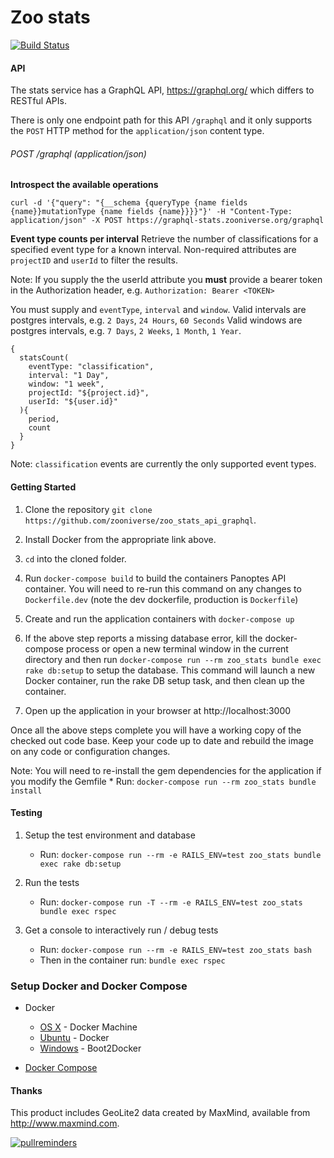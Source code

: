 # Zoo stats
[![Build Status](https://travis-ci.org/zooniverse/zoo-stats-api-graphql.svg?branch=master)](https://travis-ci.org/zooniverse/zoo-stats-api-graphql)

#### API
The stats service has a GraphQL API, https://graphql.org/ which differs to RESTful APIs.

There is only one endpoint path for this API `/graphql` and it only supports the `POST` HTTP method for the `application/json` content type.

###### POST /graphql (application/json)

**Introspect the available operations**

```
curl -d '{"query": "{__schema {queryType {name fields {name}}mutationType {name fields {name}}}}"}' -H "Content-Type: application/json" -X POST https://graphql-stats.zooniverse.org/graphql
```

**Event type counts per interval**
Retrieve the number of classifications for a specified event type for a known interval. Non-required attributes are `projectID` and `userId` to filter the results.

Note: If you supply the the userId attribute you **must** provide a bearer token in the Authorization header, e.g.
`Authorization: Bearer <TOKEN>`

You must supply and `eventType`, `interval` and `window`. Valid intervals are postgres intervals, e.g. `2 Days`, `24 Hours`, `60 Seconds`
Valid windows are postgres intervals, e.g. `7 Days`, `2 Weeks`, `1 Month`, `1 Year`.

```
{
  statsCount(
    eventType: "classification",
    interval: "1 Day",
    window: "1 week",
    projectId: "${project.id}",
    userId: "${user.id}"
  ){
    period,
    count
  }
}
```

Note: `classification` events are currently the only supported event types.

#### Getting Started

1. Clone the repository `git clone https://github.com/zooniverse/zoo_stats_api_graphql`.

0. Install Docker from the appropriate link above.

0. `cd` into the cloned folder.

0. Run `docker-compose build` to build the containers Panoptes API container. You will need to re-run this command on any changes to `Dockerfile.dev` (note the dev dockerfile, production is `Dockerfile`)

0. Create and run the application containers with `docker-compose up`

0. If the above step reports a missing database error, kill the docker-compose process or open a new terminal window in the current directory and then run `docker-compose run --rm zoo_stats bundle exec rake db:setup` to setup the database. This command will launch a new Docker container, run the rake DB setup task, and then clean up the container.

0. Open up the application in your browser at http://localhost:3000

Once all the above steps complete you will have a working copy of the checked out code base. Keep your code up to date and rebuild the image on any code or configuration changes.

Note: You will need to re-install the gem dependencies for the application if you modify the Gemfile
    * Run: `docker-compose run --rm zoo_stats bundle install`

#### Testing

1. Setup the test environment and database
    * Run: `docker-compose run --rm -e RAILS_ENV=test zoo_stats bundle exec rake db:setup`

0. Run the tests
    * Run: `docker-compose run -T --rm -e RAILS_ENV=test zoo_stats bundle exec rspec`

0. Get a console to interactively run / debug tests
    * Run: `docker-compose run --rm -e RAILS_ENV=test zoo_stats bash`
    * Then in the container run: `bundle exec rspec`

### Setup Docker and Docker Compose

* Docker
  * [OS X](https://docs.docker.com/installation/mac/) - Docker Machine
  * [Ubuntu](https://docs.docker.com/installation/ubuntulinux/) - Docker
  * [Windows](http://docs.docker.com/installation/windows/) - Boot2Docker

* [Docker Compose](https://docs.docker.com/compose/)

#### Thanks

This product includes GeoLite2 data created by MaxMind, available from http://www.maxmind.com.

[![pullreminders](https://pullreminders.com/badge.svg)](https://pullreminders.com?ref=badge)
